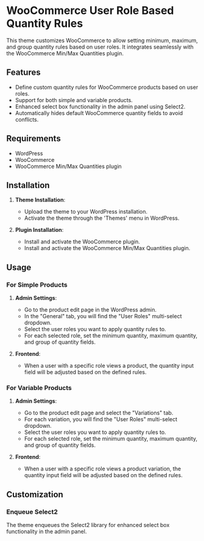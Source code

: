 # WooCommerce User Role Based Quantity Rules

This theme customizes WooCommerce to allow setting minimum, maximum, and group quantity rules based on user roles. It integrates seamlessly with the WooCommerce Min/Max Quantities plugin.

## Features

- Define custom quantity rules for WooCommerce products based on user roles.
- Support for both simple and variable products.
- Enhanced select box functionality in the admin panel using Select2.
- Automatically hides default WooCommerce quantity fields to avoid conflicts.

## Requirements

- WordPress
- WooCommerce
- WooCommerce Min/Max Quantities plugin

## Installation

1. **Theme Installation**:
    - Upload the theme to your WordPress installation.
    - Activate the theme through the 'Themes' menu in WordPress.

2. **Plugin Installation**:
    - Install and activate the WooCommerce plugin.
    - Install and activate the WooCommerce Min/Max Quantities plugin.

## Usage

### For Simple Products

1. **Admin Settings**:
    - Go to the product edit page in the WordPress admin.
    - In the "General" tab, you will find the "User Roles" multi-select dropdown.
    - Select the user roles you want to apply quantity rules to.
    - For each selected role, set the minimum quantity, maximum quantity, and group of quantity fields.

2. **Frontend**:
    - When a user with a specific role views a product, the quantity input field will be adjusted based on the defined rules.

### For Variable Products

1. **Admin Settings**:
    - Go to the product edit page and select the "Variations" tab.
    - For each variation, you will find the "User Roles" multi-select dropdown.
    - Select the user roles you want to apply quantity rules to.
    - For each selected role, set the minimum quantity, maximum quantity, and group of quantity fields.

2. **Frontend**:
    - When a user with a specific role views a product variation, the quantity input field will be adjusted based on the defined rules.

## Customization

### Enqueue Select2

The theme enqueues the Select2 library for enhanced select box functionality in the admin panel.

